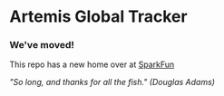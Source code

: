 # Artemis Global Tracker

### We've moved!

This repo has a new home over at [SparkFun](https://github.com/sparkfun/Artemis_Global_Tracker)


_"So long, and thanks for all the fish."_
_(Douglas Adams)_
